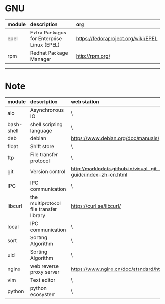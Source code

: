 

# GNU

| module | description | org |
|:-- |:-- |:--|
| epel | Extra Packages for Enterprise Linux (EPEL) | https://fedoraproject.org/wiki/EPEL |
| rpm | Redhat Package Manager | http://rpm.org/ |

---

# Note

| module | description | web station |
|:--|:--|:--|
| aio | Asynchronous IO | \ |
| bash-shell | shell scripting language | \ |
| deb | debian | https://www.debian.org/doc/manuals/ |
| float | Shift store | \ |
| ftp | File transfer protocol | \ |
| git | Version control | http://marklodato.github.io/visual-git-guide/index-zh-cn.html |
| IPC | IPC communication | \ |
| libcurl | the multiprotocol file transfer library | https://curl.se/libcurl/ |
| local | IPC communication | \ |
| sort | Sorting Algorithm | \ |
| uid | Sorting Algorithm | \ |
| nginx | web reverse proxy server | https://www.nginx.cn/doc/standard/httpcore.html |
| vim | Text editor | \ |
| python | python ecosystem | \ |
